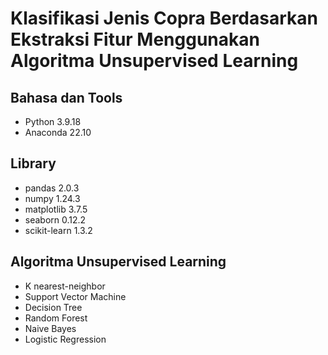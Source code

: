 # Klasifikasi Jenis Copra Berdasarkan Ekstraksi Fitur Menggunakan Algoritma Unsupervised Learning

## Bahasa dan Tools
- Python 3.9.18
- Anaconda 22.10

## Library 
- pandas 2.0.3
- numpy 1.24.3
- matplotlib 3.7.5
- seaborn 0.12.2
- scikit-learn 1.3.2

## Algoritma Unsupervised Learning
- K nearest-neighbor
- Support Vector Machine
- Decision Tree
- Random Forest
- Naive Bayes
- Logistic Regression